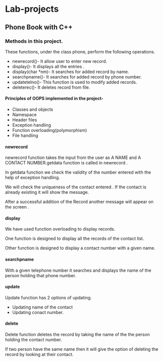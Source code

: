 # Lab-projects
## Phone Book with C++

### Methods in this project. 

These functions, under the class phone, perform the following operations.
- newrecord()- It allow user to enter new record. 
- display()- It displays all the entries . 
- display(char *nm)- It searches for added record by name. 
- searchpname()- It searches for added record by phone number. 
- updatetelno()- This function is used to modify added records. 
- deleterec()- It deletes record from file.

#### Principles of OOPS implemented in the project-
- Classes and objects
- Namespace
- Header files
- Exception handling
- Function overloading(polymorphism)
- File handling

#### newrecord
newrecord function takes the input from the user as A NAME and A CONTACT NUMBER.getdata function is called in newrecord .

In getdata function we check the validity of the number entered with the help of exception handling.

We will check the  uniqueness of  the contact entered . If the contact is already existing it will show the message.

After a successful addition of the Record another message will appear on the screen .


#### display
We have used function overloading to display records.

One function is designed to display all the records of the contact list.

Other function is designed to display a contact number with a given name.


#### searchpname

With a given telephone number it searches and displays the name of the person holding that phone number.


#### update

Update function has 2 options of updating.
- Updating name of the contact
- Updating conact number.

#### delete
Delete function deletes the record by taking the name of the the person holding the contact number.

If two person have the same name then it will give the option of deleting the record by looking at their contact.
